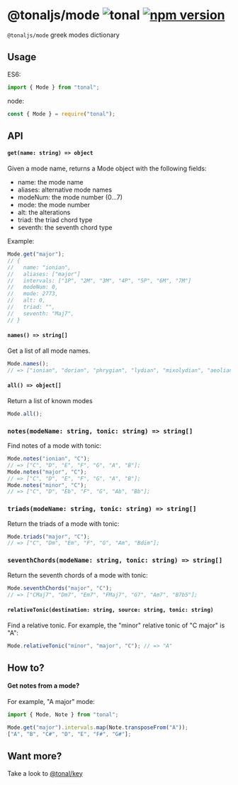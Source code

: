 # @tonaljs/mode ![tonal](https://img.shields.io/badge/@tonaljs-mode-yellow.svg?style=flat-square) [![npm version](https://img.shields.io/npm/v/@tonaljs/mode.svg?style=flat-square)](https://www.npmjs.com/package/@tonaljs/mode)

`@tonaljs/mode` greek modes dictionary

## Usage

ES6:

```js
import { Mode } from "tonal";
```

node:

```js
const { Mode } = require("tonal");
```

## API

#### `get(name: string) => object`

Given a mode name, returns a Mode object with the following fields:

- name: the mode name
- aliases: alternative mode names
- modeNum: the mode number (0...7)
- mode: the mode number
- alt: the alterations
- triad: the triad chord type
- seventh: the seventh chord type

Example:

```js
Mode.get("major");
// {
//   name: "ionian",
//   aliases: ["major"]
//   intervals: ["1P", "2M", "3M", "4P", "5P", "6M", "7M"]
//   modeNum: 0,
//   mode: 2773,
//   alt: 0,
//   triad: "",
//   seventh: "Maj7",
// }
```

#### `names() => string[]`

Get a list of all mode names.

```js
Mode.names();
// => ["ionian", "dorian", "phrygian", "lydian", "mixolydian", "aeolian", "locrian"];
```

#### `all() => object[]`

Return a list of known modes

```js
Mode.all();
```

### `notes(modeName: string, tonic: string) => string[]`

Find notes of a mode with tonic:

```js
Mode.notes("ionian", "C");
// => ["C", "D", "E", "F", "G", "A", "B"];
Mode.notes("major", "C");
// => ["C", "D", "E", "F", "G", "A", "B"];
Mode.notes("minor", "C");
// => ["C", "D", "Eb", "F", "G", "Ab", "Bb"];
```

### `triads(modeName: string, tonic: string) => string[]`

Return the triads of a mode with tonic:

```js
Mode.triads("major", "C");
// => ["C", "Dm", "Em", "F", "G", "Am", "Bdim"];
```

### `seventhChords(modeName: string, tonic: string) => string[]`

Return the seventh chords of a mode with tonic:

```js
Mode.seventhChords("major", "C");
// => ["CMaj7", "Dm7", "Em7", "FMaj7", "G7", "Am7", "B7b5"];
```

#### `relativeTonic(destination: string, source: string, tonic: string)`

Find a relative tonic. For example, the "minor" relative tonic of "C major" is "A":

```js
Mode.relativeTonic("minor", "major", "C"); // => "A"
```

## How to?

#### Get notes from a mode?

For example, "A major" mode:

```js
import { Mode, Note } from "tonal";

Mode.get("major").intervals.map(Note.transposeFrom("A"));
["A", "B", "C#", "D", "E", "F#", "G#"];
```

## Want more?

Take a look to [@tonal/key](/packages/key)

